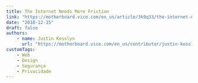 ```yaml
---
title: The Internet Needs More Friction
link: "https://motherboard.vice.com/en_us/article/3k9q33/the-internet-needs-more-friction"
date: "2018-12-15"
draft: false
authors:
    - name: Justin Kosslyn
      url: "https://motherboard.vice.com/en_us/contributor/justin-kosslyn"
customTags:
    - Web
    - Design
    - Segurança
    - Privacidade
---
```

